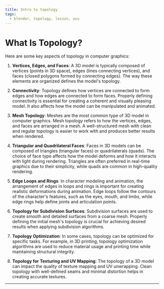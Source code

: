 ```yaml
---
title: Intro to topology
tags:
  - blender, topology, lesson, uvu
---
```

# What Is Topology?



Here are some key aspects of topology in computer graphics:

1. **Vertices, Edges, and Faces**: A 3D model is typically composed of vertices (points in 3D space), edges (lines connecting vertices), and faces (closed polygons formed by connecting edges). The way these elements are organized defines the model's topology.
2. **Connectivity**: Topology defines how vertices are connected to form edges and how edges are connected to form faces. Properly defining connectivity is essential for creating a coherent and visually pleasing model. It also affects how the model can be manipulated and animated.
3. **Mesh Topology**: Meshes are the most common type of 3D model in computer graphics. Mesh topology refers to how the vertices, edges, and faces are arranged in a mesh. A well-structured mesh with clean and regular topology is easier to work with and produces better results when rendered.
4. **Triangular and Quadrilateral Faces**: Faces in 3D models can be composed of triangles (triangular faces) or quadrilaterals (quads). The choice of face type affects how the model deforms and how it interacts with light during rendering. Triangles are often preferred in real-time graphics due to their simplicity, while quads are common in high-quality rendering.
    
5. **Edge Loops and Rings**: In character modeling and animation, the arrangement of edges in loops and rings is important for creating realistic deformations during animation. Edge loops follow the contours of the character's features, such as the eyes, mouth, and limbs, while edge rings help define joints and articulation points.
6. **Topology for Subdivision Surfaces**: Subdivision surfaces are used to create smooth and detailed surfaces from a coarse mesh. Properly defining the initial mesh's topology is crucial for achieving desired results when applying subdivision algorithms.
7. **Topology Optimization**: In some cases, topology can be optimized for specific tasks. For example, in 3D printing, topology optimization algorithms are used to reduce material usage and printing time while maintaining structural integrity.
8. **Topology for Texturing and UV Mapping**: The topology of a 3D model can impact the quality of texture mapping and UV unwrapping. Clean topology with well-defined seams and minimal distortion helps in creating accurate textures.


---
